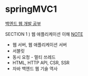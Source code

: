 # springMVC1
[백엔드 웹 개발 공부](https://www.inflearn.com/course/%EC%8A%A4%ED%94%84%EB%A7%81-mvc-1/dashboard)

SECTION 1 ) 웹 애플리케이션 이해 [NOTE](https://lucie-ko.notion.site/SECTION-1-b936f3e7c95042dda72fca52e1176c90)
- 웹 서버, 웹 애플리케이션 서버
- 서블릿
- 동시 요청 - 멀티 쓰레드
- HTML, HTTP API, CSR, SSR
- 자바 백엔드 웹 기술 역사
